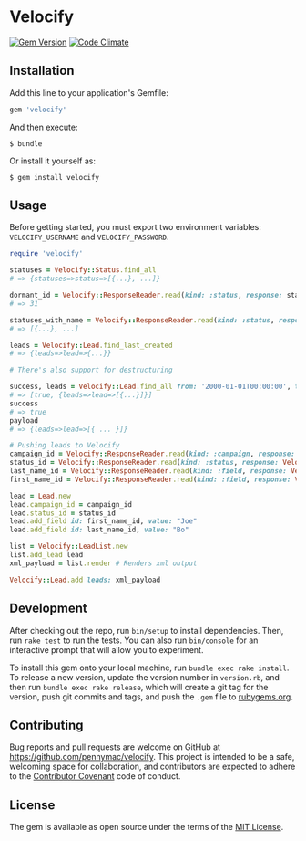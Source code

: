 # Velocify
[![Gem Version](https://badge.fury.io/rb/velocify.svg)](http://badge.fury.io/rb/velocify)
[![Code Climate](https://codeclimate.com/github/pennymac/velocify/badges/gpa.svg)](https://codeclimate.com/github/pennymac/velocify)

## Installation

Add this line to your application's Gemfile:

```ruby
gem 'velocify'
```

And then execute:

    $ bundle

Or install it yourself as:

    $ gem install velocify

## Usage

Before getting started, you must export two environment variables: ```VELOCIFY_USERNAME``` and ```VELOCIFY_PASSWORD```.

``` ruby
require 'velocify'

statuses = Velocify::Status.find_all
# => {statuses=>status=>[{...}, ...]}

dormant_id = Velocify::ResponseReader.read(kind: :status, response: statuses).find_id_by_title 'Dormant'
# => 31

statuses_with_name = Velocify::ResponseReader.read(kind: :status, response: statuses).search_by_title 'Name'
# => [{...}, ...]

leads = Velocify::Lead.find_last_created
# => {leads=>lead=>{...}}

# There's also support for destructuring

success, leads = Velocify::Lead.find_all from: '2000-01-01T00:00:00', to: '2000-02-01T00:00:00', destruct: true
# => [true, {leads=>lead=>[{...}]}]
success
# => true
payload
# => {leads=>lead=>[{ ... }]}

# Pushing leads to Velocify
campaign_id = Velocify::ResponseReader.read(kind: :campaign, response: Velocify::Campaign.find_all).find_id_by_title 'Test Campaign'
status_id = Velocify::ResponseReader.read(kind: :status, response: Velocify::Status.find_all).find_id_by_title 'Active'
last_name_id = Velocify::ResponseReader.read(kind: :field, response: Velocify::Field.find_all).find_id_by_title 'Last Name'
first_name_id = Velocify::ResponseReader.read(kind: :field, response: Velocify::Field.find_all).find_id_by_title 'First Name'

lead = Lead.new
lead.campaign_id = campaign_id
lead.status_id = status_id
lead.add_field id: first_name_id, value: "Joe"
lead.add_field id: last_name_id, value: "Bo"

list = Velocify::LeadList.new
list.add_lead lead
xml_payload = list.render # Renders xml output

Velocify::Lead.add leads: xml_payload
```

## Development

After checking out the repo, run `bin/setup` to install dependencies. Then, run `rake test` to run the tests. You can also run `bin/console` for an interactive prompt that will allow you to experiment.

To install this gem onto your local machine, run `bundle exec rake install`. To release a new version, update the version number in `version.rb`, and then run `bundle exec rake release`, which will create a git tag for the version, push git commits and tags, and push the `.gem` file to [rubygems.org](https://rubygems.org).

## Contributing

Bug reports and pull requests are welcome on GitHub at https://github.com/pennymac/velocify. This project is intended to be a safe, welcoming space for collaboration, and contributors are expected to adhere to the [Contributor Covenant](http://contributor-covenant.org) code of conduct.

## License

The gem is available as open source under the terms of the [MIT License](http://opensource.org/licenses/MIT).

